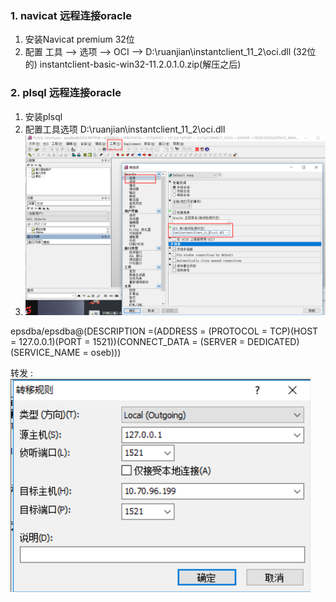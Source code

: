 ### 1. navicat 远程连接oracle

1. 安装Navicat premium 32位
2. 配置 工具 --> 选项 --> OCI --> D:\ruanjian\instantclient_11_2\oci.dll (32位的)
    instantclient-basic-win32-11.2.0.1.0.zip(解压之后)

### 2. plsql 远程连接oracle

1. 安装plsql
2. 配置工具选项    D:\ruanjian\instantclient_11_2\oci.dll
3. ![](assets/markdown-img-paste-2017091919080785.png)

epsdba/epsdba@(DESCRIPTION =(ADDRESS = (PROTOCOL = TCP)(HOST = 127.0.0.1)(PORT = 1521))(CONNECT_DATA = (SERVER = DEDICATED)(SERVICE_NAME = oseb)))


转发 :
![](assets/markdown-img-paste-20170920112452399.png)
